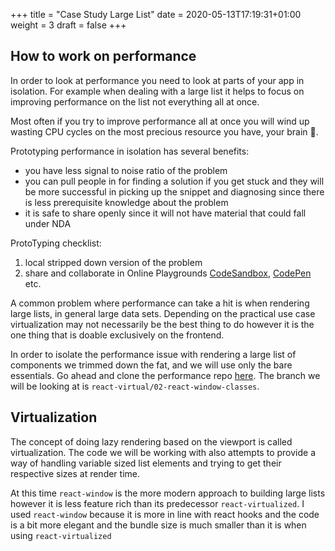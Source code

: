 +++
title = "Case Study Large List"
date = 2020-05-13T17:19:31+01:00
weight = 3
draft = false
+++


## How to work on performance

In order to look at performance you need to look at parts of your app in isolation. For example when dealing with a
large list it helps to focus on improving performance on the list not everything all at once.

Most often if you try to improve performance all at once you will wind up wasting CPU cycles on the most precious
resource you have, your brain 🤣.

Prototyping performance in isolation has several benefits:
- you have less signal to noise ratio of the problem
- you can pull people in for finding a solution if you get stuck and they will be more successful in picking up the
  snippet and diagnosing since there is less prerequisite knowledge about the problem
- it is safe to share openly since it will not have material that could fall under NDA

ProtoTyping checklist:
1) local stripped down version of the problem
2) share and collaborate in Online Playgrounds
   [CodeSandbox](https://codesandbox.io), [CodePen](https://codepen.io/) etc.

A common problem where performance can take a hit is when rendering large lists, in general large data sets. Depending
on the practical use case virtualization may not necessarily be the best thing to do however it is the one thing that is
doable exclusively on the frontend.

In order to isolate the performance issue with rendering a large list of components we trimmed down the fat, and we will
use only the bare essentials. Go ahead and clone the performance repo [here](https://github.com/adaschevici/react-manhattan).
The branch we will be looking at is `react-virtual/02-react-window-classes`.

## Virtualization
The concept of doing lazy rendering based on the viewport is called virtualization. The code we will be working with
also attempts to provide a way of handling variable sized list elements and trying to get their respective sizes at
render time.

At this time `react-window` is the more modern approach to building large lists however it is less feature rich than its
predecessor `react-virtualized`. I used `react-window` because it is more in line with react hooks and the code is a bit
more elegant and the bundle size is much smaller than it is when using `react-virtualized`
